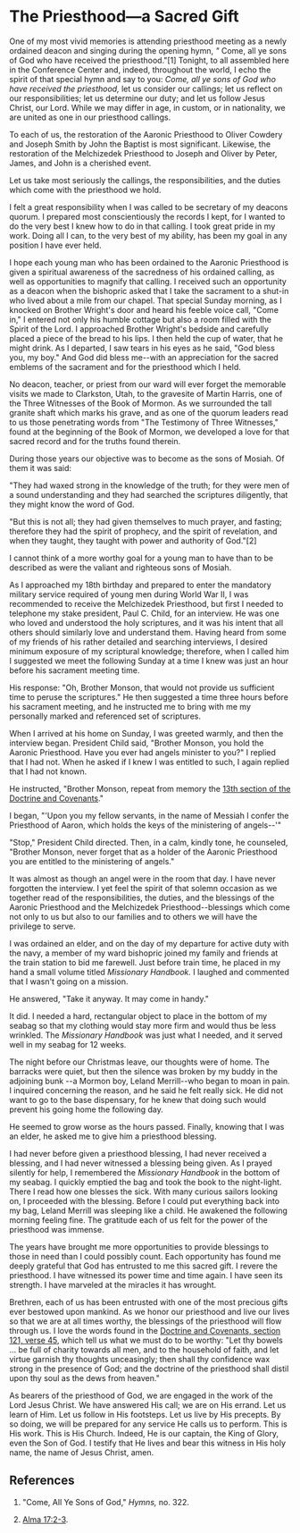# The Priesthood—a Sacred Gift

One of my most vivid memories is attending priesthood meeting as a newly
ordained deacon and singing during the opening hymn, _"_ Come, all ye sons of
God who have received the priesthood."[1] Tonight, to all assembled here in
the Conference Center and, indeed, throughout the world, I echo the spirit of
that special hymn and say to you: _Come, all ye sons of God who have received
the priesthood,_ let us consider our callings; let us reflect on our
responsibilities; let us determine our duty; and let us follow Jesus Christ,
our Lord. While we may differ in age, in custom, or in nationality, we are
united as one in our priesthood callings.

To each of us, the restoration of the Aaronic Priesthood to Oliver Cowdery and
Joseph Smith by John the Baptist is most significant. Likewise, the
restoration of the Melchizedek Priesthood to Joseph and Oliver by Peter,
James, and John is a cherished event.

Let us take most seriously the callings, the responsibilities, and the duties
which come with the priesthood we hold.

I felt a great responsibility when I was called to be secretary of my deacons
quorum. I prepared most conscientiously the records I kept, for I wanted to do
the very best I knew how to do in that calling. I took great pride in my work.
Doing all I can, to the very best of my ability, has been my goal in any
position I have ever held.

I hope each young man who has been ordained to the Aaronic Priesthood is given
a spiritual awareness of the sacredness of his ordained calling, as well as
opportunities to magnify that calling. I received such an opportunity as a
deacon when the bishopric asked that I take the sacrament to a shut-in who
lived about a mile from our chapel. That special Sunday morning, as I knocked
on Brother Wright's door and heard his feeble voice call, "Come in," I entered
not only his humble cottage but also a room filled with the Spirit of the
Lord. I approached Brother Wright's bedside and carefully placed a piece of
the bread to his lips. I then held the cup of water, that he might drink. As I
departed, I saw tears in his eyes as he said, "God bless you, my boy." And God
did bless me--with an appreciation for the sacred emblems of the sacrament and
for the priesthood which I held.

No deacon, teacher, or priest from our ward will ever forget the memorable
visits we made to Clarkston, Utah, to the gravesite of Martin Harris, one of
the Three Witnesses of the Book of Mormon. As we surrounded the tall granite
shaft which marks his grave, and as one of the quorum leaders read to us those
penetrating words from "The Testimony of Three Witnesses," found at the
beginning of the Book of Mormon, we developed a love for that sacred record
and for the truths found therein.

During those years our objective was to become as the sons of Mosiah. Of them
it was said:

"They had waxed strong in the knowledge of the truth; for they were men of a
sound understanding and they had searched the scriptures diligently, that they
might know the word of God.

"But this is not all; they had given themselves to much prayer, and fasting;
therefore they had the spirit of prophecy, and the spirit of revelation, and
when they taught, they taught with power and authority of God."[2]

I cannot think of a more worthy goal for a young man to have than to be
described as were the valiant and righteous sons of Mosiah.

As I approached my 18th birthday and prepared to enter the mandatory military
service required of young men during World War II, I was recommended to
receive the Melchizedek Priesthood, but first I needed to telephone my stake
president, Paul C. Child, for an interview. He was one who loved and
understood the holy scriptures, and it was his intent that all others should
similarly love and understand them. Having heard from some of my friends of
his rather detailed and searching interviews, I desired minimum exposure of my
scriptural knowledge; therefore, when I called him I suggested we meet the
following Sunday at a time I knew was just an hour before his sacrament
meeting time.

His response: "Oh, Brother Monson, that would not provide us sufficient time
to peruse the scriptures." He then suggested a time three hours before his
sacrament meeting, and he instructed me to bring with me my personally marked
and referenced set of scriptures.

When I arrived at his home on Sunday, I was greeted warmly, and then the
interview began. President Child said, "Brother Monson, you hold the Aaronic
Priesthood. Have you ever had angels minister to you?" I replied that I had
not. When he asked if I knew I was entitled to such, I again replied that I
had not known.

He instructed, "Brother Monson, repeat from memory the [13th section of the
Doctrine and Covenants](/scriptures/dc-testament/dc/13?lang=eng)."

I began, "'Upon you my fellow servants, in the name of Messiah I confer the
Priesthood of Aaron, which holds the keys of the ministering of angels--'"

"Stop," President Child directed. Then, in a calm, kindly tone, he counseled,
"Brother Monson, never forget that as a holder of the Aaronic Priesthood you
are entitled to the ministering of angels."

It was almost as though an angel were in the room that day. I have never
forgotten the interview. I yet feel the spirit of that solemn occasion as we
together read of the responsibilities, the duties, and the blessings of the
Aaronic Priesthood and the Melchizedek Priesthood--blessings which come not
only to us but also to our families and to others we will have the privilege
to serve.

I was ordained an elder, and on the day of my departure for active duty with
the navy, a member of my ward bishopric joined my family and friends at the
train station to bid me farewell. Just before train time, he placed in my hand
a small volume titled _Missionary Handbook._ I laughed and commented that I
wasn't going on a mission.

He answered, "Take it anyway. It may come in handy."

It did. I needed a hard, rectangular object to place in the bottom of my
seabag so that my clothing would stay more firm and would thus be less
wrinkled. The _Missionary Handbook_ was just what I needed, and it served well
in my seabag for 12 weeks.

The night before our Christmas leave, our thoughts were of home. The barracks
were quiet, but then the silence was broken by my buddy in the adjoining bunk
--a Mormon boy, Leland Merrill--who began to moan in pain. I inquired
concerning the reason, and he said he felt really sick. He did not want to go
to the base dispensary, for he knew that doing such would prevent his going
home the following day.

He seemed to grow worse as the hours passed. Finally, knowing that I was an
elder, he asked me to give him a priesthood blessing.

I had never before given a priesthood blessing, I had never received a
blessing, and I had never witnessed a blessing being given. As I prayed
silently for help, I remembered the _Missionary Handbook_ in the bottom of my
seabag. I quickly emptied the bag and took the book to the night-light. There
I read how one blesses the sick. With many curious sailors looking on, I
proceeded with the blessing. Before I could put everything back into my bag,
Leland Merrill was sleeping like a child. He awakened the following morning
feeling fine. The gratitude each of us felt for the power of the priesthood
was immense.

The years have brought me more opportunities to provide blessings to those in
need than I could possibly count. Each opportunity has found me deeply
grateful that God has entrusted to me this sacred gift. I revere the
priesthood. I have witnessed its power time and time again. I have seen its
strength. I have marveled at the miracles it has wrought.

Brethren, each of us has been entrusted with one of the most precious gifts
ever bestowed upon mankind. As we honor our priesthood and live our lives so
that we are at all times worthy, the blessings of the priesthood will flow
through us. I love the words found in the [Doctrine and Covenants, section
121, verse 45](/scriptures/dc-testament/dc/121.45?lang=eng#44), which tell us
what we must do to be worthy: "Let thy bowels ... be full of charity towards all
men, and to the household of faith, and let virtue garnish thy thoughts
unceasingly; then shall thy confidence wax strong in the presence of God; and
the doctrine of the priesthood shall distil upon thy soul as the dews from
heaven."

As bearers of the priesthood of God, we are engaged in the work of the Lord
Jesus Christ. We have answered His call; we are on His errand. Let us learn of
Him. Let us follow in His footsteps. Let us live by His precepts. By so doing,
we will be prepared for any service He calls us to perform. This is His work.
This is His Church. Indeed, He is our captain, the King of Glory, even the Son
of God. I testify that He lives and bear this witness in His holy name, the
name of Jesus Christ, amen.

## References

  1. "Come, All Ye Sons of God," _Hymns,_ no. 322.

  2. [Alma 17:2-3](https://www.lds.org/scriptures/bofm/alma/17.2-3?lang=eng#1).

